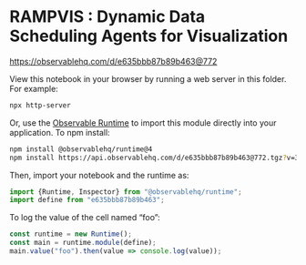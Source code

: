 # RAMPVIS : Dynamic Data Scheduling Agents for Visualization

https://observablehq.com/d/e635bbb87b89b463@772

View this notebook in your browser by running a web server in this folder. For
example:

~~~sh
npx http-server
~~~

Or, use the [Observable Runtime](https://github.com/observablehq/runtime) to
import this module directly into your application. To npm install:

~~~sh
npm install @observablehq/runtime@4
npm install https://api.observablehq.com/d/e635bbb87b89b463@772.tgz?v=3
~~~

Then, import your notebook and the runtime as:

~~~js
import {Runtime, Inspector} from "@observablehq/runtime";
import define from "e635bbb87b89b463";
~~~

To log the value of the cell named “foo”:

~~~js
const runtime = new Runtime();
const main = runtime.module(define);
main.value("foo").then(value => console.log(value));
~~~
